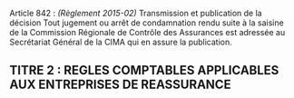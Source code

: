 Article 842 : _(Règlement 2015-02)_ Transmission et publication de la décision
Tout jugement ou arrêt de condamnation rendu suite à la saisine de la Commission Régionale de Contrôle des Assurances est adressée au Secrétariat Général de la CIMA qui en assure la publication.
## TITRE 2 : REGLES COMPTABLES APPLICABLES AUX ENTREPRISES DE REASSURANCE